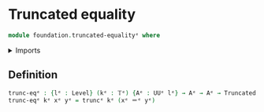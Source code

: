 # Truncated equality

```agda
module foundation.truncated-equalityᵉ where
```

<details><summary>Imports</summary>

```agda
open import foundation.truncationsᵉ
open import foundation.universe-levelsᵉ

open import foundation-core.identity-typesᵉ
open import foundation-core.truncated-typesᵉ
open import foundation-core.truncation-levelsᵉ
```

</details>

## Definition

```agda
trunc-eqᵉ : {lᵉ : Level} (kᵉ : 𝕋ᵉ) {Aᵉ : UUᵉ lᵉ} → Aᵉ → Aᵉ → Truncated-Typeᵉ lᵉ kᵉ
trunc-eqᵉ kᵉ xᵉ yᵉ = truncᵉ kᵉ (xᵉ ＝ᵉ yᵉ)
```